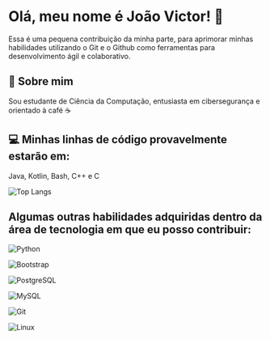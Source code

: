 # Olá, meu nome é João Victor! 👋
Essa é uma pequena contribuição da minha parte, para aprimorar minhas habilidades utilizando o Git e o Github como ferramentas para desenvolvimento ágil e colaborativo.
## 🚀 Sobre mim
Sou estudante de Ciência da Computação, entusiasta em cibersegurança e orientado à café ☕
## 💻 Minhas linhas de código provavelmente estarão em:
Java, Kotlin, Bash, C++ e C

![Top Langs](https://github-readme-stats-git-masterrstaa-rickstaa.vercel.app/api/top-langs/?username=joaovjctor&layout=compact&bg_color=000&border_color=30A3DC&title_color=E94D5F&text_color=FFF)
## Algumas outras habilidades adquiridas dentro da área de tecnologia em que eu posso contribuir:
![Python](https://img.shields.io/badge/python-3670A0?style=for-the-badge&logo=python&logoColor=ffdd54)

![Bootstrap](https://img.shields.io/badge/-boostrap-0D1117?style=for-the-badge&logo=bootstrap&labelColor=0D1117)

![PostgreSQL](https://img.shields.io/badge/PostgreSQL-000?style=for-the-badge&logo=postgresql)

![MySQL](https://img.shields.io/badge/MySQL-00000F?style=for-the-badge&logo=mysql&logoColor=white)

![Git](https://img.shields.io/badge/GIT-E44C30?style=for-the-badge&logo=git&logoColor=white)

![Linux](https://img.shields.io/badge/Linux-000?style=for-the-badge&logo=linux&logoColor=FCC624)